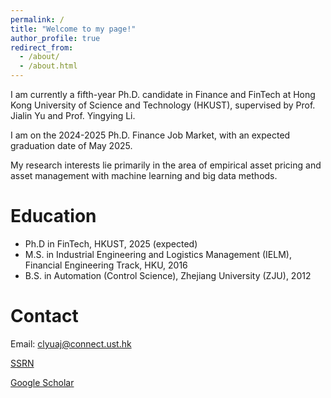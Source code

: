 ```yaml
---
permalink: /
title: "Welcome to my page!"
author_profile: true
redirect_from: 
  - /about/
  - /about.html
---
```

I am currently a fifth-year Ph.D. candidate in Finance and FinTech at Hong Kong University of Science and Technology (HKUST), supervised by Prof. Jialin Yu and Prof. Yingying Li. 

I am on the 2024-2025 Ph.D. Finance Job Market, with an expected graduation date of May 2025.

My research interests lie primarily in the area of empirical asset pricing and asset management with machine learning and big data methods. 

Education
======
* Ph.D in FinTech, HKUST, 2025 (expected)
* M.S. in Industrial Engineering and Logistics Management (IELM), Financial Engineering Track, HKU, 2016
* B.S. in Automation (Control Science), Zhejiang University (ZJU), 2012
  
Contact
======
Email: clyuaj@connect.ust.hk

[SSRN](https://papers.ssrn.com/sol3/cf_dev/AbsByAuth.cfm?per_id=4506722)

[Google Scholar](https://scholar.google.com/citations?user=AbIjKP0AAAAJ&hl=en)
